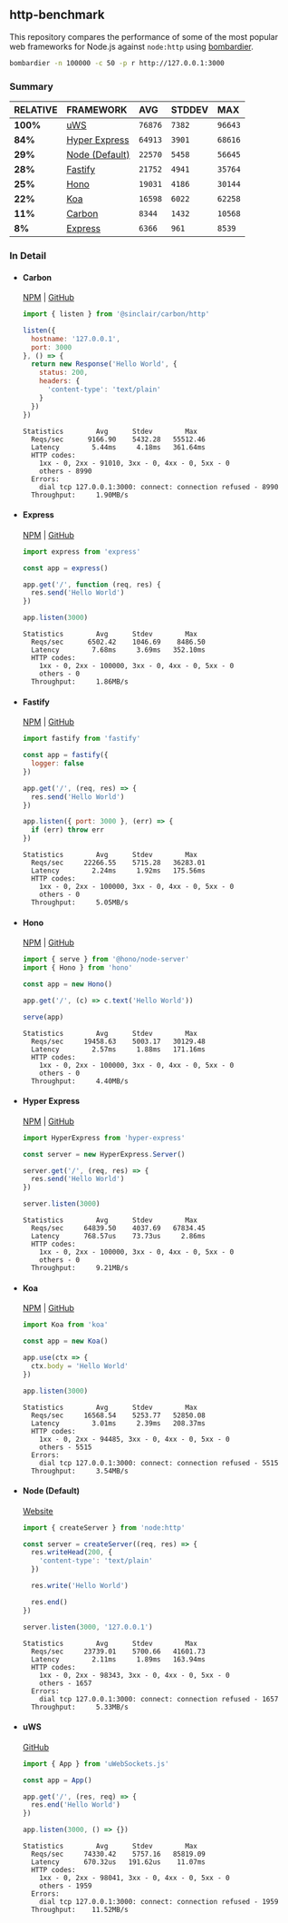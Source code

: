 ## http-benchmark

This repository compares the performance of some of the most popular web frameworks for Node.js against `node:http` using [bombardier](https://github.com/codesenberg/bombardier).

```bash
bombardier -n 100000 -c 50 -p r http://127.0.0.1:3000
```

### Summary

| RELATIVE | FRAMEWORK | AVG | STDDEV | MAX |
| :--- | :--- | :--- | :--- | :--- |
| **100%** | [uWS](#uws) | `76876` | `7382` | `96643` |
| **84%** | [Hyper Express](#hyper-express) | `64913` | `3901` | `68616` |
| **29%** | [Node (Default)](#node-default) | `22570` | `5458` | `56645` |
| **28%** | [Fastify](#fastify) | `21752` | `4941` | `35764` |
| **25%** | [Hono](#hono) | `19031` | `4186` | `30144` |
| **22%** | [Koa](#koa) | `16598` | `6022` | `62258` |
| **11%** | [Carbon](#carbon) | `8344` | `1432` | `10568` |
| **8%** | [Express](#express) | `6366` | `961` | `8539` |


### In Detail

- #### Carbon
  [NPM](https://npmjs.com/@sinclair/carbon) | [GitHub](https://github.com/sinclairzx81/carbon)
  ```js
  import { listen } from '@sinclair/carbon/http'

  listen({
    hostname: '127.0.0.1',
    port: 3000
  }, () => {
    return new Response('Hello World', {
      status: 200,
      headers: {
        'content-type': 'text/plain'
      }
    })
  })
  ```

  ```
  Statistics        Avg      Stdev        Max
    Reqs/sec      9166.90    5432.28   55512.46
    Latency        5.44ms     4.18ms   361.64ms
    HTTP codes:
      1xx - 0, 2xx - 91010, 3xx - 0, 4xx - 0, 5xx - 0
      others - 8990
    Errors:
      dial tcp 127.0.0.1:3000: connect: connection refused - 8990
    Throughput:     1.90MB/s
  ```

- #### Express
  [NPM](https://npmjs.com/express) | [GitHub](https://github.com/expressjs/express)
  ```js
  import express from 'express'

  const app = express()

  app.get('/', function (req, res) {
    res.send('Hello World')
  })

  app.listen(3000)
  ```

  ```
  Statistics        Avg      Stdev        Max
    Reqs/sec      6502.42    1046.69    8486.50
    Latency        7.68ms     3.69ms   352.10ms
    HTTP codes:
      1xx - 0, 2xx - 100000, 3xx - 0, 4xx - 0, 5xx - 0
      others - 0
    Throughput:     1.86MB/s
  ```

- #### Fastify
  [NPM](https://npmjs.com/fastify) | [GitHub](https://github.com/fastify/fastify)
  ```js
  import fastify from 'fastify'

  const app = fastify({
    logger: false
  })

  app.get('/', (req, res) => {
    res.send('Hello World')
  })

  app.listen({ port: 3000 }, (err) => {
    if (err) throw err
  })
  ```

  ```
  Statistics        Avg      Stdev        Max
    Reqs/sec     22266.55    5715.28   36283.01
    Latency        2.24ms     1.92ms   175.56ms
    HTTP codes:
      1xx - 0, 2xx - 100000, 3xx - 0, 4xx - 0, 5xx - 0
      others - 0
    Throughput:     5.05MB/s
  ```

- #### Hono
  [NPM](https://npmjs.com/hono) | [GitHub](https://github.com/honojs/hono)
  ```js
  import { serve } from '@hono/node-server'
  import { Hono } from 'hono'

  const app = new Hono()

  app.get('/', (c) => c.text('Hello World'))

  serve(app)
  ```

  ```
  Statistics        Avg      Stdev        Max
    Reqs/sec     19458.63    5003.17   30129.48
    Latency        2.57ms     1.88ms   171.16ms
    HTTP codes:
      1xx - 0, 2xx - 100000, 3xx - 0, 4xx - 0, 5xx - 0
      others - 0
    Throughput:     4.40MB/s
  ```

- #### Hyper Express
  [NPM](https://npmjs.com/hyper-express) | [GitHub](https://github.com/kartikk221/hyper-express)
  ```js
  import HyperExpress from 'hyper-express'

  const server = new HyperExpress.Server()

  server.get('/', (req, res) => {
    res.send('Hello World')
  })

  server.listen(3000)
  ```

  ```
  Statistics        Avg      Stdev        Max
    Reqs/sec     64839.50    4037.69   67834.45
    Latency      768.57us    73.73us     2.86ms
    HTTP codes:
      1xx - 0, 2xx - 100000, 3xx - 0, 4xx - 0, 5xx - 0
      others - 0
    Throughput:     9.21MB/s
  ```

- #### Koa
  [NPM](https://npmjs.com/koa) | [GitHub](https://github.com/koajs/koa)
  ```js
  import Koa from 'koa'

  const app = new Koa()

  app.use(ctx => {
    ctx.body = 'Hello World'
  })

  app.listen(3000)
  ```

  ```
  Statistics        Avg      Stdev        Max
    Reqs/sec     16568.54    5253.77   52850.08
    Latency        3.01ms     2.39ms   208.37ms
    HTTP codes:
      1xx - 0, 2xx - 94485, 3xx - 0, 4xx - 0, 5xx - 0
      others - 5515
    Errors:
      dial tcp 127.0.0.1:3000: connect: connection refused - 5515
    Throughput:     3.54MB/s
  ```

- #### Node (Default)
  [Website](https://nodejs.org/api/http.html)
  ```js
  import { createServer } from 'node:http'

  const server = createServer((req, res) => {
    res.writeHead(200, {
      'content-type': 'text/plain'
    })

    res.write('Hello World')

    res.end()
  })

  server.listen(3000, '127.0.0.1')
  ```

  ```
  Statistics        Avg      Stdev        Max
    Reqs/sec     23739.01    5700.66   41601.73
    Latency        2.11ms     1.89ms   163.94ms
    HTTP codes:
      1xx - 0, 2xx - 98343, 3xx - 0, 4xx - 0, 5xx - 0
      others - 1657
    Errors:
      dial tcp 127.0.0.1:3000: connect: connection refused - 1657
    Throughput:     5.33MB/s
  ```

- #### uWS
  [GitHub](https://github.com/uNetworking/uWebSockets.js)
  ```js
  import { App } from 'uWebSockets.js'

  const app = App()

  app.get('/', (res, req) => {
    res.end('Hello World')
  })

  app.listen(3000, () => {})
  ```

  ```
  Statistics        Avg      Stdev        Max
    Reqs/sec     74330.42    5757.16   85819.09
    Latency      670.32us   191.62us    11.07ms
    HTTP codes:
      1xx - 0, 2xx - 98041, 3xx - 0, 4xx - 0, 5xx - 0
      others - 1959
    Errors:
      dial tcp 127.0.0.1:3000: connect: connection refused - 1959
    Throughput:    11.52MB/s
  ```


